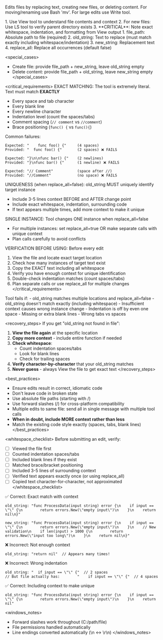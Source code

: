 Edits files by replacing text, creating new files, or deleting content. For moving/renaming use Bash 'mv'. For large edits use Write tool.

<prerequisites>
1. Use View tool to understand file contents and context
2. For new files: Use LS tool to verify parent directory exists
3. **CRITICAL**: Note exact whitespace, indentation, and formatting from View output
</prerequisites>

<parameters>
1. file_path: Absolute path to file (required)
2. old_string: Text to replace (must match exactly including whitespace/indentation)
3. new_string: Replacement text
4. replace_all: Replace all occurrences (default false)
</parameters>

<special_cases>

- Create file: provide file_path + new_string, leave old_string empty
- Delete content: provide file_path + old_string, leave new_string empty
  </special_cases>

<critical_requirements>
EXACT MATCHING: The tool is extremely literal. Text must match **EXACTLY**

- Every space and tab character
- Every blank line
- Every newline character
- Indentation level (count the spaces/tabs)
- Comment spacing (`// comment` vs `//comment`)
- Brace positioning (`func() {` vs `func(){`)

Common failures:

```
Expected: "    func foo() {"     (4 spaces)
Provided: "  func foo() {"       (2 spaces) ❌ FAILS

Expected: "}\n\nfunc bar() {"    (2 newlines)
Provided: "}\nfunc bar() {"      (1 newline) ❌ FAILS

Expected: "// Comment"           (space after //)
Provided: "//Comment"            (no space) ❌ FAILS
```

UNIQUENESS (when replace_all=false): old_string MUST uniquely identify target instance

- Include 3-5 lines context BEFORE and AFTER change point
- Include exact whitespace, indentation, surrounding code
- If text appears multiple times, add more context to make it unique

SINGLE INSTANCE: Tool changes ONE instance when replace_all=false

- For multiple instances: set replace_all=true OR make separate calls with unique context
- Plan calls carefully to avoid conflicts

VERIFICATION BEFORE USING: Before every edit

1. View the file and locate exact target location
2. Check how many instances of target text exist
3. Copy the EXACT text including all whitespace
4. Verify you have enough context for unique identification
5. Double-check indentation matches (count spaces/tabs)
6. Plan separate calls or use replace_all for multiple changes
   </critical_requirements>

<warnings>
Tool fails if:
- old_string matches multiple locations and replace_all=false
- old_string doesn't match exactly (including whitespace)
- Insufficient context causes wrong instance change
- Indentation is off by even one space
- Missing or extra blank lines
- Wrong tabs vs spaces
</warnings>

<recovery_steps>
If you get "old_string not found in file":

1. **View the file again** at the specific location
2. **Copy more context** - include entire function if needed
3. **Check whitespace**:
   - Count indentation spaces/tabs
   - Look for blank lines
   - Check for trailing spaces
4. **Verify character-by-character** that your old_string matches
5. **Never guess** - always View the file to get exact text
   </recovery_steps>

<best_practices>

- Ensure edits result in correct, idiomatic code
- Don't leave code in broken state
- Use absolute file paths (starting with /)
- Use forward slashes (/) for cross-platform compatibility
- Multiple edits to same file: send all in single message with multiple tool calls
- **When in doubt, include MORE context rather than less**
- Match the existing code style exactly (spaces, tabs, blank lines)
  </best_practices>

<whitespace_checklist>
Before submitting an edit, verify:

- [ ] Viewed the file first
- [ ] Counted indentation spaces/tabs
- [ ] Included blank lines if they exist
- [ ] Matched brace/bracket positioning
- [ ] Included 3-5 lines of surrounding context
- [ ] Verified text appears exactly once (or using replace_all)
- [ ] Copied text character-for-character, not approximated
      </whitespace_checklist>

<examples>
✅ Correct: Exact match with context

```
old_string: "func ProcessData(input string) error {\n    if input == \"\" {\n        return errors.New(\"empty input\")\n    }\n    return nil\n}"

new_string: "func ProcessData(input string) error {\n    if input == \"\" {\n        return errors.New(\"empty input\")\n    }\n    // New validation\n    if len(input) > 1000 {\n        return errors.New(\"input too long\")\n    }\n    return nil\n}"
```

❌ Incorrect: Not enough context

```
old_string: "return nil"  // Appears many times!
```

❌ Incorrect: Wrong indentation

```
old_string: "  if input == \"\" {"  // 2 spaces
// But file actually has:        "    if input == \"\" {"  // 4 spaces
```

✅ Correct: Including context to make unique

```
old_string: "func ProcessData(input string) error {\n    if input == \"\" {\n        return errors.New(\"empty input\")\n    }\n    return nil"
```

</examples>

<windows_notes>

- Forward slashes work throughout (C:/path/file)
- File permissions handled automatically
- Line endings converted automatically (\n ↔ \r\n)
  </windows_notes>
